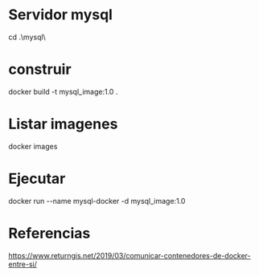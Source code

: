 #  Servidor mysql

cd .\mysql\

# construir

docker build -t mysql_image:1.0 .

# Listar imagenes

docker images

# Ejecutar

docker run --name mysql-docker -d mysql_image:1.0


# Referencias
https://www.returngis.net/2019/03/comunicar-contenedores-de-docker-entre-si/